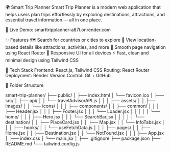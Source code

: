 🌍 Smart Trip Planner
Smart Trip Planner is a modern web application that helps users plan trips effortlessly by exploring destinations, attractions, and essential travel information — all in one place.

🔗 Live Demo: smarttripplanner-a87l.onrender.com

✨ Features
🗺️ Search for countries or cities to explore
🧭 View location-based details like attractions, activities, and more
🔄 Smooth page navigation using React Router
📱 Responsive UI for all devices
⚡ Fast, clean and minimal design using Tailwind CSS

🚀 Tech Stack
Frontend: React.js, Tailwind CSS
Routing: React Router
Deployment: Render
Version Control: Git + GitHub

📁 Folder Structure

smart-trip-planner/
├── public/
│   ├── index.html
│   └── favicon.ico
│
├── src/
│   ├── api/
│   │   └── travelAdvisorAPI.js
│   │
│   ├── assets/
│   │   ├── images/
│   │   └── icons/
│   │
│   ├── components/
│   │   ├── common/
│   │   │   ├── Header.jsx
│   │   │   ├── Footer.jsx
│   │   │   └── Loader.jsx
│   │   │
│   │   └── home/
│   │   │   ├── Hero.jsx
│   │   │   └── SearchBar.jsx
│   │   │
│   │   └── destination/
│   │       ├── PlaceCard.jsx
│   │       ├── Map.jsx
│   │       └── InfoTabs.jsx
│   │
│   ├── hooks/
│   │   └── useFetchData.js
│   │
│   ├── pages/
│   │   ├── Home.jsx
│   │   ├── Destination.jsx
│   │   └── NotFound.jsx
│   │
│   ├── App.jsx
│   ├── index.css
│   └── main.jsx
│
├── .gitignore
├── package.json
├── README.md
└── tailwind.config.js


